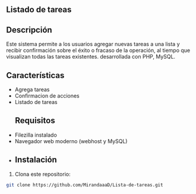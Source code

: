 ## Listado de tareas
  ## Descripción
 Este sistema permite a los usuarios agregar nuevas tareas a una lista y recibir confirmación sobre el éxito o fracaso de la operación, al tiempo que visualizan todas las tareas existentes.
desarrollada con PHP, MySQL.
  ## Características
- Agrega tareas
- Confirmacion de acciones
- Listado de tareas
  ## Requisitos
- Filezilla instalado
- Navegador web moderno (webhost y MySQL)
- ## Instalación
1. Clona este repositorio:
```bash
git clone https://github.com/MirandaaaD/Lista-de-tareas.git
